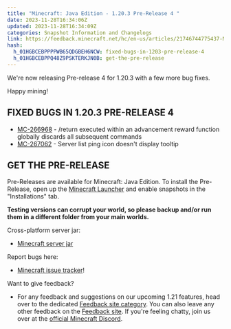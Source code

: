 ```yaml
---
title: "Minecraft: Java Edition - 1.20.3 Pre-Release 4 "
date: 2023-11-28T16:34:06Z
updated: 2023-11-28T16:34:09Z
categories: Snapshot Information and Changelogs
link: https://feedback.minecraft.net/hc/en-us/articles/21746744775437-Minecraft-Java-Edition-1-20-3-Pre-Release-4
hash:
  h_01HGBCEBPPPPWB65QDGBEH6NCW: fixed-bugs-in-1203-pre-release-4
  h_01HGBCEBPPQ48Z9PSKTERKJN0B: get-the-pre-release
---
```


We're now releasing Pre-release 4 for 1.20.3 with a few more bug fixes.

Happy mining!

## FIXED BUGS IN 1.20.3 PRE-RELEASE 4

- [MC-266968](https://bugs.mojang.com/browse/MC-266968) - /return executed within an advancement reward function globally discards all subsequent commands
- [MC-267062](https://bugs.mojang.com/browse/MC-267062) - Server list ping icon doesn't display tooltip

## GET THE PRE-RELEASE

Pre-Releases are available for Minecraft: Java Edition. To install the Pre-Release, open up the [Minecraft Launcher](https://www.minecraft.net/download.html) and enable snapshots in the "Installations" tab.

**Testing versions can corrupt your world, so please backup and/or run them in a different folder from your main worlds.**

Cross-platform server jar:

- [Minecraft server jar](https://piston-data.mojang.com/v1/objects/1567e8a24c547ac3a95ce41d24024a94e9c7299c/server.jar)

Report bugs here:

- [Minecraft issue tracker](https://bugs.mojang.com/projects/MC/summary)!

Want to give feedback?

- For any feedback and suggestions on our upcoming 1.21 features, head over to the dedicated [Feedback site category](https://aka.ms/Minecraft121Feedback). You can also leave any other feedback on the [Feedback site](https://feedback.minecraft.net/). If you're feeling chatty, join us over at the [official Minecraft Discord](https://discordapp.com/invite/minecraft).
